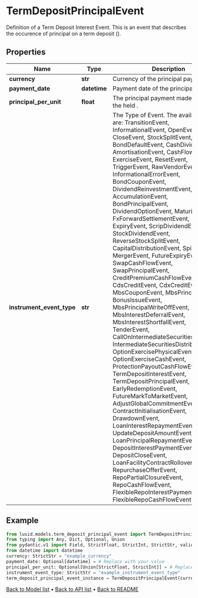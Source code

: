 # TermDepositPrincipalEvent

Definition of a Term Deposit Interest Event.  This is an event that describes the occurence of principal on a term deposit ().
## Properties
Name | Type | Description | Notes
------------ | ------------- | ------------- | -------------
**currency** | **str** | Currency of the principal payment. | 
**payment_date** | **datetime** | Payment date of the principal payment. | [optional] 
**principal_per_unit** | **float** | The principal payment made per unit of the held . | [optional] 
**instrument_event_type** | **str** | The Type of Event. The available values are: TransitionEvent, InformationalEvent, OpenEvent, CloseEvent, StockSplitEvent, BondDefaultEvent, CashDividendEvent, AmortisationEvent, CashFlowEvent, ExerciseEvent, ResetEvent, TriggerEvent, RawVendorEvent, InformationalErrorEvent, BondCouponEvent, DividendReinvestmentEvent, AccumulationEvent, BondPrincipalEvent, DividendOptionEvent, MaturityEvent, FxForwardSettlementEvent, ExpiryEvent, ScripDividendEvent, StockDividendEvent, ReverseStockSplitEvent, CapitalDistributionEvent, SpinOffEvent, MergerEvent, FutureExpiryEvent, SwapCashFlowEvent, SwapPrincipalEvent, CreditPremiumCashFlowEvent, CdsCreditEvent, CdxCreditEvent, MbsCouponEvent, MbsPrincipalEvent, BonusIssueEvent, MbsPrincipalWriteOffEvent, MbsInterestDeferralEvent, MbsInterestShortfallEvent, TenderEvent, CallOnIntermediateSecuritiesEvent, IntermediateSecuritiesDistributionEvent, OptionExercisePhysicalEvent, OptionExerciseCashEvent, ProtectionPayoutCashFlowEvent, TermDepositInterestEvent, TermDepositPrincipalEvent, EarlyRedemptionEvent, FutureMarkToMarketEvent, AdjustGlobalCommitmentEvent, ContractInitialisationEvent, DrawdownEvent, LoanInterestRepaymentEvent, UpdateDepositAmountEvent, LoanPrincipalRepaymentEvent, DepositInterestPaymentEvent, DepositCloseEvent, LoanFacilityContractRolloverEvent, RepurchaseOfferEvent, RepoPartialClosureEvent, RepoCashFlowEvent, FlexibleRepoInterestPaymentEvent, FlexibleRepoCashFlowEvent | 
## Example

```python
from lusid.models.term_deposit_principal_event import TermDepositPrincipalEvent
from typing import Any, Dict, Optional, Union
from pydantic.v1 import Field, StrictFloat, StrictInt, StrictStr, validator
from datetime import datetime
currency: StrictStr = "example_currency"
payment_date: Optional[datetime] = # Replace with your value
principal_per_unit: Optional[Union[StrictFloat, StrictInt]] = # Replace with your value
instrument_event_type: StrictStr = "example_instrument_event_type"
term_deposit_principal_event_instance = TermDepositPrincipalEvent(currency=currency, payment_date=payment_date, principal_per_unit=principal_per_unit, instrument_event_type=instrument_event_type)

```

[Back to Model list](../README.md#documentation-for-models) &#8226; [Back to API list](../README.md#documentation-for-api-endpoints) &#8226; [Back to README](../README.md)


